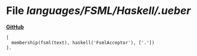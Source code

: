 # File _languages/FSML/Haskell/.ueber_
**[GitHub](https://github.com/softlang/yas/blob/master/languages/FSML/Haskell/.ueber)**
```
[
  membership(fsml(text), haskell('FsmlAcceptor'), ['.'])
].
```

